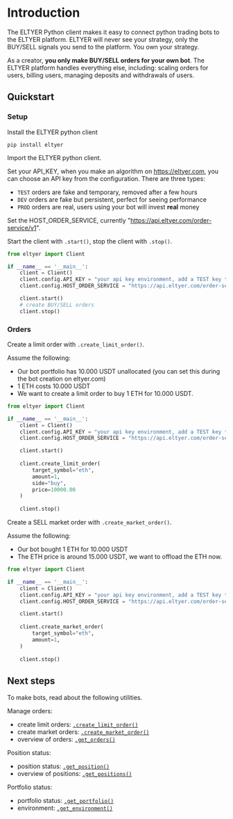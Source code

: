 # Introduction

The ELTYER Python client makes it easy to connect python trading bots to the ELTYER platform. 
ELTYER will never see your strategy, only the BUY/SELL signals you send to the platform. 
You own your strategy. 

As a creator, **you only make BUY/SELL orders for your own bot**. 
The ELTYER platform handles everything else, including: scaling orders for users, billing users, 
managing deposits and withdrawals of users.

## Quickstart
### Setup
Install the ELTYER python client
```
pip install eltyer
```
Import the ELTYER python client. 

Set your API_KEY, when you make an algorithm on https://eltyer.com, you can choose an API key from the configuration.
There are three types:
- ```TEST``` orders are fake and temporary, removed after a few hours
- ```DEV``` orders are fake but persistent, perfect for seeing performance
- ```PROD``` orders are real, users using your bot will invest **real** money

Set the HOST_ORDER_SERVICE, currently "https://api.eltyer.com/order-service/v1".

Start the client with ```.start()```, stop the client with ```.stop()```.

```python
from eltyer import Client

if __name__ == '__main__':
    client = Client()
    client.config.API_KEY = "your api key environment, add a TEST key to quckly start"
    client.config.HOST_ORDER_SERVICE = "https://api.eltyer.com/order-service/v1"

    client.start()
    # create BUY/SELL orders
    client.stop()
```

### Orders

Create a limit order with ```.create_limit_order()```. 

Assume the following:

- Our bot portfolio has 10.000 USDT unallocated (you can set this during the bot creation on eltyer.com)
- 1 ETH costs 10.000 USDT
- We want to create a limit order to buy 1 ETH for 10.000 USDT.

```python
from eltyer import Client

if __name__ == '__main__':
    client = Client()
    client.config.API_KEY = "your api key environment, add a TEST key to quckly start"
    client.config.HOST_ORDER_SERVICE = "https://api.eltyer.com/order-service/v1"

    client.start()
    
    client.create_limit_order(
        target_symbol="eth",
        amount=1,
        side="buy",
        price=10000.00
    )
    
    client.stop()
```

Create a SELL market order with ```.create_market_order()```.

Assume the following:

- Our bot bought 1 ETH for 10.000 USDT
- The ETH price is around 15.000 USDT, we want to offload the ETH now.

```python
from eltyer import Client

if __name__ == '__main__':
    client = Client()
    client.config.API_KEY = "your api key environment, add a TEST key to quckly start"
    client.config.HOST_ORDER_SERVICE = "https://api.eltyer.com/order-service/v1"

    client.start()
    
    client.create_market_order(
        target_symbol="eth",
        amount=1,
    )
    
    client.stop()
```

## Next steps

To make bots, read about the following utilities.

Manage orders:
- create limit orders: [```.create_limit_order()```](https://docs.eltyer.com/python-client/orders)
- create market orders: [```.create_market_order()```](https://docs.eltyer.com/python-client/orders)
- overview of orders: [```.get_orders()```](https://docs.eltyer.com/python-client/orders)

Position status:
- position status: [```.get_position()```](https://docs.eltyer.com/python-client/positions)
- overview of positions: [```.get_positions()```](https://docs.eltyer.com/python-client/positions)

Portfolio status:
- portfolio status: [```.get_portfolio()```](https://docs.eltyer.com/python-client/portfolio)
- environment: [```.get_environment()```](https://docs.eltyer.com/python-client/portfolio)
